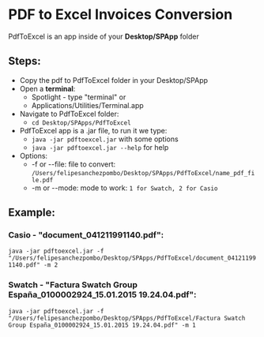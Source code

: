 # PDF to Excel Invoices Conversion

PdfToExcel is an app inside of your **Desktop/SPApp** folder

## Steps:

* Copy the pdf to PdfToExcel folder in your Desktop/SPApp
* Open a **terminal**: 
	* Spotlight - type "terminal" or
	* Applications/Utilities/Terminal.app
* Navigate to PdfToExcel folder:
	* `cd Desktop/SPApps/PdfToExcel`
* PdfToExcel app is a .jar file, to run it we type:
	* `java -jar pdftoexcel.jar` with some options
	* `java -jar pdftoexcel.jar --help` for help
* Options:
	* -f or --file: file to convert: `/Users/felipesanchezpombo/Desktop/SPApps/PdfToExcel/name_pdf_file.pdf`
	* -m or --mode: mode to work: `1 for Swatch, 2 for Casio`

## Example:
###  Casio - "document_041211991140.pdf":
 `java -jar pdftoexcel.jar -f "/Users/felipesanchezpombo/Desktop/SPApps/PdfToExcel/document_041211991140.pdf" -m 2`
### Swatch - "Factura Swatch Group España_0100002924_15.01.2015 19.24.04.pdf":
 `java -jar pdftoexcel.jar -f "/Users/felipesanchezpombo/Desktop/SPApps/PdfToExcel/Factura Swatch Group España_0100002924_15.01.2015 19.24.04.pdf" -m 1`